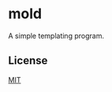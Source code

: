 # mold

A simple templating program.


## License
[MIT](https://github.com/vv9k/mold/blob/master/LICENSE)
